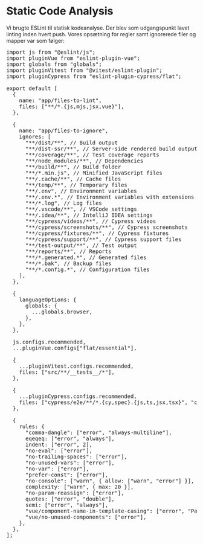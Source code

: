 # Static Code Analysis

Vi brugte ESLint til statisk kodeanalyse. Der blev som udgangspunkt lavet linting inden hvert push. 
Vores opsætning for regler samt ignorerede filer og mapper var som følger:

<pre>
import js from "@eslint/js";
import pluginVue from "eslint-plugin-vue";
import globals from "globals";
import pluginVitest from "@vitest/eslint-plugin";
import pluginCypress from "eslint-plugin-cypress/flat";

export default [
  {
    name: "app/files-to-lint",
    files: ["**/*.{js,mjs,jsx,vue}"],
  },

  {
    name: "app/files-to-ignore",
    ignores: [
      "**/dist/**", // Build output
      "**/dist-ssr/**", // Server-side rendered build output
      "**/coverage/**", // Test coverage reports
      "**/node_modules/**", // Dependencies
      "**/build/**", // Build folder
      "**/*.min.js", // Minified JavaScript files
      "**/.cache/**", // Cache files
      "**/temp/**", // Temporary files
      "**/.env", // Environment variables
      "**/.env.*", // Environment variables with extensions
      "**/*.log", // Log files
      "**/.vscode/**", // VSCode settings
      "**/.idea/**", // IntelliJ IDEA settings
      "**/cypress/videos/**", // Cypress videos
      "**/cypress/screenshots/**", // Cypress screenshots
      "**/cypress/fixtures/**", // Cypress fixtures
      "**/cypress/support/**", // Cypress support files
      "**/test-output/**", // Test output
      "**/reports/**", // Reports
      "**/*.generated.*", // Generated files
      "**/*.bak", // Backup files
      "**/*.config.*", // Configuration files
    ],
  },

  {
    languageOptions: {
      globals: {
        ...globals.browser,
      },
    },
  },

  js.configs.recommended,
  ...pluginVue.configs["flat/essential"],

  {
    ...pluginVitest.configs.recommended,
    files: ["src/**/__tests__/*"],
  },

  {
    ...pluginCypress.configs.recommended,
    files: ["cypress/e2e/**/*.{cy,spec}.{js,ts,jsx,tsx}", "cypress/support/**/*.{js,ts,jsx,tsx}"],
  },

  {
    rules: {
      "comma-dangle": ["error", "always-multiline"],
      eqeqeq: ["error", "always"],
      indent: ["error", 2],
      "no-eval": ["error"],
      "no-trailing-spaces": ["error"],
      "no-unused-vars": ["error"],
      "no-var": ["error"],
      "prefer-const": ["error"],
      "no-console": ["warn", { allow: ["warn", "error"] }],
      complexity: ["warn", { max: 20 }],
      "no-param-reassign": ["error"],
      quotes: ["error", "double"],
      semi: ["error", "always"],
      "vue/component-name-in-template-casing": ["error", "PascalCase"],
      "vue/no-unused-components": ["error"],
    },
  },
];

</pre>